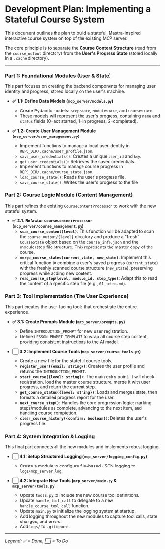 # Development Plan: Implementing a Stateful Course System

This document outlines the plan to build a stateful, Mastra-inspired interactive course system on top of the existing MCP server.

The core principle is to separate the **Course Content Structure** (read from the `course_output` directory) from the **User's Progress State** (stored locally in a `.cache` directory).

---

### **Part 1: Foundational Modules (User & State)**

This part focuses on creating the backend components for managing user identity and progress, stored locally on the user's machine.

-   **✅ 1.1: Define Data Models (`mcp_server/models.py`)**
    -   Create Pydantic models: `StepState`, `ModuleState`, and `CourseState`.
    -   These models will represent the user's progress, containing `name` and `status` fields (0=not started, 1=in progress, 2=completed).

-   **✅ 1.2: Create User Management Module (`mcp_server/user_management.py`)**
    -   Implement functions to manage a local user identity in `REPO_DIR/.cache/user_profile.json`.
    -   `save_user_credentials()`: Creates a unique `user_id` and `key`.
    -   `get_user_credentials()`: Retrieves the saved credentials.
    -   Implement functions to manage course progress in `REPO_DIR/.cache/course_state.json`.
    -   `load_course_state()`: Reads the user's progress file.
    -   `save_course_state()`: Writes the user's progress to the file.

### **Part 2: Course Logic Module (Content Management)**

This part refines the existing `CourseContentProcessor` to work with the new stateful system.

-   **✅ 2.1: Refactor `CourseContentProcessor` (`mcp_server/course_management.py`)**
    -   **`scan_course_content(level)`**: This function will be adapted to scan the `course_output/{level}` directory and produce a "fresh" `CourseState` object based on the `course_info.json` and the module/step file structure. This represents the master copy of the course.
    -   **`merge_course_states(current_state, new_state)`**: Implement this critical function to combine a user's saved progress (`current_state`) with the freshly scanned course structure (`new_state`), preserving progress while adding new content.
    -   **`read_course_step(level, module_id, step_type)`**: Adapt this to read the content of a specific step file (e.g., `01_intro.md`).

### **Part 3: Tool Implementation (The User Experience)**

This part creates the user-facing tools that orchestrate the entire experience.

-   **✅ 3.1: Create Prompts Module (`mcp_server/prompts.py`)**
    -   Define `INTRODUCTION_PROMPT` for new user registration.
    -   Define `LESSON_PROMPT_TEMPLATE` to wrap all course step content, providing consistent instructions to the AI model.

-   **⬜ 3.2: Implement Course Tools (`mcp_server/course_tools.py`)**
    -   Create a new file for the stateful course tools.
    -   **`register_user({email: string})`**: Creates the user profile and returns the `INTRODUCTION_PROMPT`.
    -   **`start_course({level: string})`**: The main entry point. It will check registration, load the master course structure, merge it with user progress, and return the current step.
    -   **`get_course_status({level: string})`**: Loads and merges state, then formats a detailed progress report for the user.
    -   **`next_course_step()`**: Handles the core progression logic: marking steps/modules as complete, advancing to the next item, and handling course completion.
    -   **`clear_course_history({confirm: boolean})`**: Deletes the user's progress file.

### **Part 4: System Integration & Logging**

This final part connects all the new modules and implements robust logging.

-   **⬜ 4.1: Setup Structured Logging (`mcp_server/logging_config.py`)**
    -   Create a module to configure file-based JSON logging to `logs/mcp_server.log`.

-   **⬜ 4.2: Integrate New Tools (`mcp_server/main.py` & `mcp_server/tools.py`)**
    -   Update `tools.py` to include the new course tool definitions.
    -   Update `handle_tool_call` to delegate to a new `handle_course_tool_call` function.
    -   Update `main.py` to initialize the logging system at startup.
    -   Add logging throughout the new modules to capture tool calls, state changes, and errors.
    -   Add `logs/` to `.gitignore`.

---
*Legend: ✅ = Done, ⬜ = To Do* 